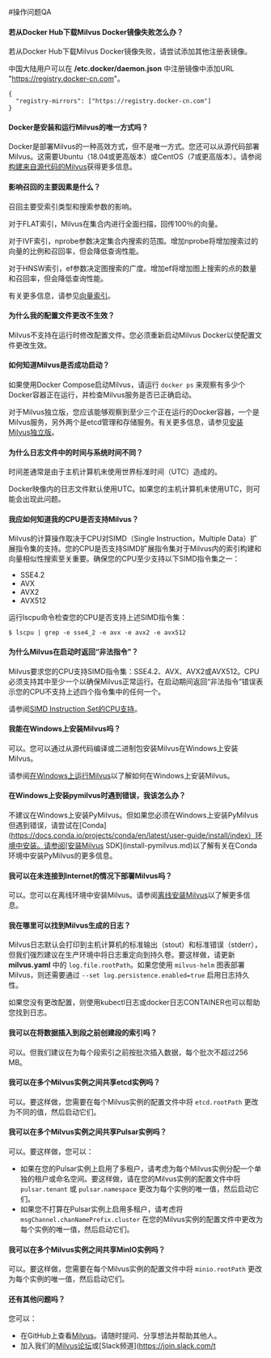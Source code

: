 #操作问题QA

#### 若从Docker Hub下载Milvus Docker镜像失败怎么办？

若从Docker Hub下载Milvus Docker镜像失败，请尝试添加其他注册表镜像。

中国大陆用户可以在 **/etc.docker/daemon.json** 中注册镜像中添加URL "<https://registry.docker-cn.com>"。

```
{
  "registry-mirrors": ["https://registry.docker-cn.com"]
}

```

#### Docker是安装和运行Milvus的唯一方式吗？

Docker是部署Milvus的一种高效方式，但不是唯一方式。您还可以从源代码部署Milvus。这需要Ubuntu（18.04或更高版本）或CentOS（7或更高版本）。请参阅[构建来自源代码的Milvus](https://github.com/milvus-io/milvus#build-milvus-from-source-code)获得更多信息。

#### 影响召回的主要因素是什么？

召回主要受索引类型和搜索参数的影响。

对于FLAT索引，Milvus在集合内进行全面扫描，回传100％的向量。

对于IVF索引，nprobe参数决定集合内搜索的范围。增加nprobe将增加搜索过的向量的比例和召回率，但会降低查询性能。

对于HNSW索引，ef参数决定图搜索的广度。增加ef将增加图上搜索的点的数量和召回率，但会降低查询性能。

有关更多信息，请参见[向量索引](https://www.zilliz.com/blog/Accelerating-Similarity-Search-on-Really-Big-Data-with-Vector-Indexing)。

#### 为什么我的配置文件更改不生效？

Milvus不支持在运行时修改配置文件。您必须重新启动Milvus Docker以使配置文件更改生效。

#### 如何知道Milvus是否成功启动？

如果使用Docker Compose启动Milvus，请运行 `docker ps` 来观察有多少个Docker容器正在运行，并检查Milvus服务是否已正确启动。

对于Milvus独立版，您应该能够观察到至少三个正在运行的Docker容器，一个是Milvus服务，另外两个是etcd管理和存储服务。有关更多信息，请参见[安装Milvus独立版](install_standalone-docker.md)。

#### 为什么日志文件中的时间与系统时间不同？

时间差通常是由于主机计算机未使用世界标准时间（UTC）造成的。

Docker映像内的日志文件默认使用UTC。如果您的主机计算机未使用UTC，则可能会出现此问题。

#### 我应如何知道我的CPU是否支持Milvus？

Milvus的计算操作取决于CPU对SIMD（Single Instruction，Multiple Data）扩展指令集的支持。您的CPU是否支持SIMD扩展指令集对于Milvus内的索引构建和向量相似性搜索至关重要。确保您的CPU至少支持以下SIMD指令集之一：

* SSE4.2
* AVX
* AVX2
* AVX512

运行lscpu命令检查您的CPU是否支持上述SIMD指令集：

```
$ lscpu | grep -e sse4_2 -e avx -e avx2 -e avx512

```

#### 为什么Milvus在启动时返回“非法指令”？

Milvus要求您的CPU支持SIMD指令集：SSE4.2、AVX、AVX2或AVX512。CPU必须支持其中至少一个以确保Milvus正常运行。在启动期间返回“非法指令”错误表示您的CPU不支持上述四个指令集中的任何一个。

请参阅[SIMD Instruction Set的CPU支持](prerequisite-docker.md)。

#### 我能在Windows上安装Milvus吗？

可以。您可以通过从源代码编译或二进制包安装Milvus在Windows上安装Milvus。

请参阅[在Windows上运行Milvus](https://milvus.io/blog/2021-11-19-run-milvus-2.0-on-windows.md)以了解如何在Windows上安装Milvus。

#### 在Windows上安装pymilvus时遇到错误，我该怎么办？

不建议在Windows上安装PyMilvus。但如果您必须在Windows上安装PyMilvus但遇到错误，请尝试在[Conda](https://docs.conda.io/projects/conda/en/latest/user-guide/install/index）环境中安装。请参阅[安装Milvus SDK](install-pymilvus.md)以了解有关在Conda环境中安装PyMilvus的更多信息。

#### 我可以在未连接到Internet的情况下部署Milvus吗？

可以。您可以在离线环境中安装Milvus。请参阅[离线安装Milvus](install_offline-docker.md)以了解更多信息。

#### 我在哪里可以找到Milvus生成的日志？

Milvus日志默认会打印到主机计算机的标准输出（stout）和标准错误（stderr），但我们强烈建议在生产环境中将日志重定向到持久卷。要这样做，请更新**milvus.yaml** 中的 `log.file.rootPath`。如果您使用 `milvus-helm` 图表部署Milvus，则还需要通过 `--set log.persistence.enabled=true` 启用日志持久性。

如果您没有更改配置，则使用kubectl日志或docker日志CONTAINER也可以帮助您找到日志。

#### 我可以在将数据插入到段之前创建段的索引吗？

可以。但我们建议在为每个段索引之前按批次插入数据，每个批次不超过256 MB。

#### 我可以在多个Milvus实例之间共享etcd实例吗？

可以。要这样做，您需要在每个Milvus实例的配置文件中将 `etcd.rootPath` 更改为不同的值，然后启动它们。

#### 我可以在多个Milvus实例之间共享Pulsar实例吗？

可以。要这样做，您可以：

* 如果在您的Pulsar实例上启用了多租户，请考虑为每个Milvus实例分配一个单独的租户或命名空间。要这样做，请在您的Milvus实例的配置文件中将 `pulsar.tenant` 或 `pulsar.namespace` 更改为每个实例的唯一值，然后启动它们。
* 如果您不打算在Pulsar实例上启用多租户，请考虑将 `msgChannel.chanNamePrefix.cluster` 在您的Milvus实例的配置文件中更改为每个实例的唯一值，然后启动它们。

#### 我可以在多个Milvus实例之间共享MinIO实例吗？

可以。要这样做，您需要在每个Milvus实例的配置文件中将 `minio.rootPath` 更改为每个实例的唯一值，然后启动它们。

#### 还有其他问题吗？

您可以：

* 在GitHub上查看[Milvus](https://github.com/milvus-io/milvus/issues)。请随时提问、分享想法并帮助其他人。
* 加入我们的[Milvus论坛](https://discuss.milvus.io/)或[Slack频道](https://join.slack.com/t
